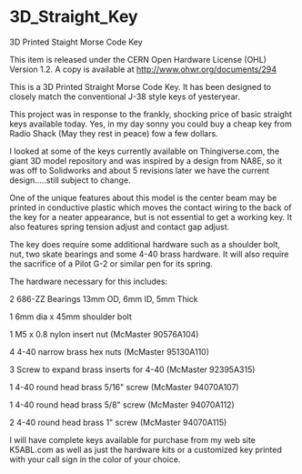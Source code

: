 # 3D_Straight_Key
3D Printed Staight Morse Code Key

This item is released under the CERN Open Hardware License (OHL) Version 1.2. A copy is available at http://www.ohwr.org/documents/294

This is a 3D Printed Straight Morse Code Key. It has been designed to closely match the conventional J-38 style keys of yesteryear. 

This project was in response to the frankly, shocking price of basic straight keys available today. Yes, in my day sonny you could buy a cheap key from Radio Shack (May they rest in peace) fow a few dollars. 

I looked at some of the keys currently available on Thingiverse.com, the giant 3D model repository and was inspired by a design from NA8E, so it was off to Solidworks and about 5 revisions later we have the current design.....still subject to change. 

One of the unique features about this model is the center beam may be printed in conductive plastic which moves the contact wiring to the back of the key for a neater appearance, but is not essential to get a working key. It also features spring tension adjust and contact gap adjust. 

The key does require some additional hardware such as a shoulder bolt, nut, two skate bearings and some 4-40 brass hardware. It will also require the sacrifice of a Pilot G-2 or similar pen for its spring. 

The hardware necessary for this includes:

2 686-ZZ Bearings 13mm OD, 6mm ID, 5mm Thick

1 6mm dia x 45mm shoulder bolt

1 M5 x 0.8 nylon insert nut (McMaster 90576A104)

4 4-40 narrow brass hex nuts (McMaster 95130A110)

3 Screw to expand brass inserts for 4-40 (McMaster 92395A315)

1 4-40 round head brass 5/16" screw (McMaster 94070A107)

1 4-40 round head brass 5/8" screw (McMaster 94070A112)

2 4-40 round head brass 1" screw (McMaster 94070A115)

I will have complete keys available for purchase from my web site K5ABL.com as well as just the hardware kits or a customized key printed with your call sign in the color of your choice. 
